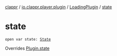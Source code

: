 [clappr](../../index.md) / [io.clappr.player.plugin](../index.md) / [LoadingPlugin](index.md) / [state](./state.md)

# state

`open var state: `[`State`](../-plugin/-state/index.md)

Overrides [Plugin.state](../-plugin/state.md)

